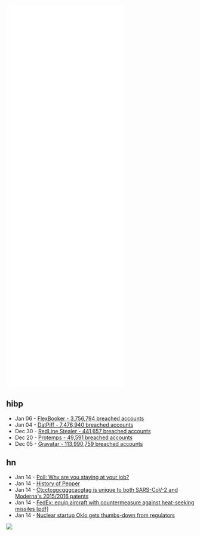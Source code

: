 ![Metrics](https://raw.githubusercontent.com/phixion/phixion/master/metrics.svg)

## hibp

<!--
for https://github.com/phixion/phixion/blob/main/.github/workflows/feeds.yml
-->
<!--START_SECTION:haveibeenpwnd-->
- Jan 06 - [FlexBooker - 3,756,794 breached accounts](https://haveibeenpwned.com/PwnedWebsites#FlexBooker)
- Jan 04 - [DatPiff - 7,476,940 breached accounts](https://haveibeenpwned.com/PwnedWebsites#DatPiff)
- Dec 30 - [RedLine Stealer - 441,657 breached accounts](https://haveibeenpwned.com/PwnedWebsites#RedLineStealer)
- Dec 20 - [Protemps - 49,591 breached accounts](https://haveibeenpwned.com/PwnedWebsites#Protemps)
- Dec 05 - [Gravatar - 113,990,759 breached accounts](https://haveibeenpwned.com/PwnedWebsites#Gravatar)
<!--END_SECTION:haveibeenpwnd-->

## hn

<!--
for https://github.com/phixion/phixion/blob/main/.github/workflows/feeds.yml
-->
<!--START_SECTION:hn-->
- Jan 14 - [Poll: Why are you staying at your job?](https://news.ycombinator.com/item?id=29939432)
- Jan 14 - [History of Pepper](https://www.ipcnet.org/history-of-pepper/)
- Jan 14 - [Ctcctcggcgggcacgtag is unique to both SARS-CoV-2 and Moderna's 2015/2016 patents](https://arkmedic.substack.com/p/how-to-blast-your-way-to-the-truth)
- Jan 14 - [FedEx: equip aircraft with countermeasure against heat-seeking missiles [pdf]](https://public-inspection.federalregister.gov/2022-00505.pdf)
- Jan 14 - [Nuclear startup Oklo gets thumbs-down from regulators](https://www.canarymedia.com/articles/nuclear/nuclear-startup-oklo-gets-thumbs-down-from-regulators-what-does-this-mean-for-next-gen-nuclear)
<!--END_SECTION:hn-->

<!--
for https://yhype.me
-->
![](https://hit.yhype.me/github/profile?user_id=13013670)

